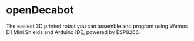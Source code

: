 # openDecabot
The easiest 3D printed robot you can assemble and program using Wemos D1 Mini Shields and Arduino IDE, powered by ESP8266. 
